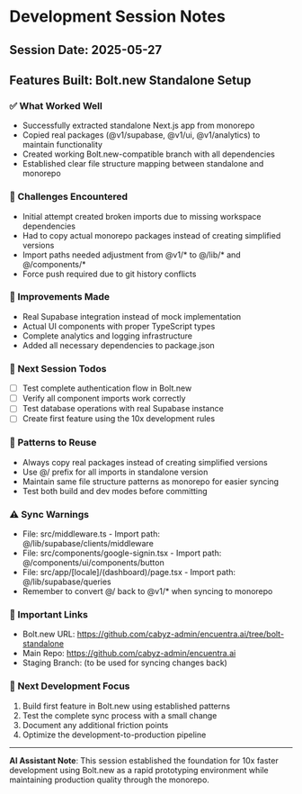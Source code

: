 # Development Session Notes

## Session Date: 2025-05-27
## Features Built: Bolt.new Standalone Setup

### ✅ What Worked Well
- Successfully extracted standalone Next.js app from monorepo
- Copied real packages (@v1/supabase, @v1/ui, @v1/analytics) to maintain functionality
- Created working Bolt.new-compatible branch with all dependencies
- Established clear file structure mapping between standalone and monorepo

### 🚧 Challenges Encountered  
- Initial attempt created broken imports due to missing workspace dependencies
- Had to copy actual monorepo packages instead of creating simplified versions
- Import paths needed adjustment from @v1/* to @/lib/* and @/components/*
- Force push required due to git history conflicts

### 🔄 Improvements Made
- Real Supabase integration instead of mock implementation
- Actual UI components with proper TypeScript types
- Complete analytics and logging infrastructure
- Added all necessary dependencies to package.json

### 📝 Next Session Todos
- [ ] Test complete authentication flow in Bolt.new
- [ ] Verify all component imports work correctly
- [ ] Test database operations with real Supabase instance
- [ ] Create first feature using the 10x development rules

### 🎯 Patterns to Reuse
- Always copy real packages instead of creating simplified versions
- Use @/ prefix for all imports in standalone version
- Maintain same file structure patterns as monorepo for easier syncing
- Test both build and dev modes before committing

### ⚠️ Sync Warnings
- File: src/middleware.ts - Import path: @/lib/supabase/clients/middleware
- File: src/components/google-signin.tsx - Import path: @/components/ui/components/button  
- File: src/app/[locale]/(dashboard)/page.tsx - Import path: @/lib/supabase/queries
- Remember to convert @/ back to @v1/* when syncing to monorepo

### 🔗 Important Links
- Bolt.new URL: https://github.com/cabyz-admin/encuentra.ai/tree/bolt-standalone
- Main Repo: https://github.com/cabyz-admin/encuentra.ai
- Staging Branch: (to be used for syncing changes back)

### 🎪 Next Development Focus
1. Build first feature in Bolt.new using established patterns
2. Test the complete sync process with a small change
3. Document any additional friction points
4. Optimize the development-to-production pipeline

---
**AI Assistant Note**: This session established the foundation for 10x faster development using Bolt.new as a rapid prototyping environment while maintaining production quality through the monorepo.
